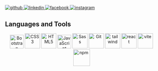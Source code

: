 
<a href="https://github.com/MalakSaber19" target="_blank">
<img src=https://img.shields.io/badge/github-%2324292e.svg?&style=for-the-badge&logo=github&logoColor=white alt=github style="margin-bottom: 5px;" />
</a>
<a href="www.linkedin.com/in/malak-saber-88b715241" target="_blank">
<img src=https://img.shields.io/badge/linkedin-%231E77B5.svg?&style=for-the-badge&logo=linkedin&logoColor=white alt=linkedin style="margin-bottom: 5px;" />
</a>
<a href="https://www.facebook.com/malak.saper.5836?mibextid=LQQJ4d" target="_blank">
<img src=https://img.shields.io/badge/facebook-%232E87FB.svg?&style=for-the-badge&logo=facebook&logoColor=white alt=facebook style="margin-bottom: 5px;" />
</a>
<a href="https://www.instagram.com/malak_saber69/profilecard" target="_blank">
<img src=https://img.shields.io/badge/instagram-%23000000.svg?&style=for-the-badge&logo=instagram&logoColor=white alt=instagram style="margin-bottom: 5px;" />
</a>  
  



</td></tr></table>  

<br/> 


## Languages and Tools  
<div align="center">  
<a href="https://getbootstrap.com/docs/3.4/javascript/" target="_blank"><img style="margin: 10px Padding: 10px" src="https://profilinator.rishav.dev/skills-assets/bootstrap-plain.svg" alt="Bootstrap" height="45"/></a>  
<a href="https://www.w3schools.com/css/" target="_blank"><img style="margin: 10px Padding: 10px" src="https://profilinator.rishav.dev/skills-assets/css3-original-wordmark.svg" alt="CSS3" height="50" /></a>  
<a href="https://en.wikipedia.org/wiki/HTML5" target="_blank"><img style="margin: 10px Padding: 10px" src="https://profilinator.rishav.dev/skills-assets/html5-original-wordmark.svg" alt="HTML5" height="50" /></a> 
<a href="https://www.javascript.com/" target="_blank"><img style="margin: 10px Padding: 10px" src="https://profilinator.rishav.dev/skills-assets/javascript-original.svg" alt="JavaScript" height="45" /></a>   
<a href="https://sass-lang.com/" target="_blank"><img style="margin: 10px Padding: 10px" src="https://profilinator.rishav.dev/skills-assets/sass-original.svg" alt="Sass" height="50" /></a>  
<a href="https://github.com/" target="_blank"><img style="margin: 10px Padding: 10px" src="https://profilinator.rishav.dev/skills-assets/git-scm-icon.svg" alt="Git" height="50" /></a>  
<a href="https://tailwindui.com/templates" target="_blank"><img style="margin: 10px Padding: 10px" src="https://encrypted-tbn0.gstatic.com/images?q=tbn:ANd9GcQNhoXisDruJMDAq3Ltd-wuaMW2lGxck9wAKw&s" alt="tailwind" height="50" /></a>  
<a href="https://react.dev/" target="_blank"><img style="margin: 10px Padding: 10px" src="https://static-00.iconduck.com/assets.00/react-original-wordmark-icon-840x1024-vhmauxp6.png" alt="react" height="50" /></a>  
<a href="https://vite.dev/" target="_blank"><img style="margin: 10px Padding: 10px" src="https://upload.wikimedia.org/wikipedia/commons/thumb/f/f1/Vitejs-logo.svg/2078px-Vitejs-logo.svg.png" alt="vite" height="50" /></a>  
<a href="https://www.npmjs.com/" target="_blank"><img style="margin: 10px Padding: 10px" src="https://cdn.iconscout.com/icon/free/png-128/free-npm-logo-icon-download-in-svg-png-gif-file-formats--wordmark-programming-langugae-freebies-pack-logos-icons-1175132.png?f=webp" alt="npm" height="55" /></a>  
</div>  

<br/> 
  

<br/>  
<br/>  
<br/>
